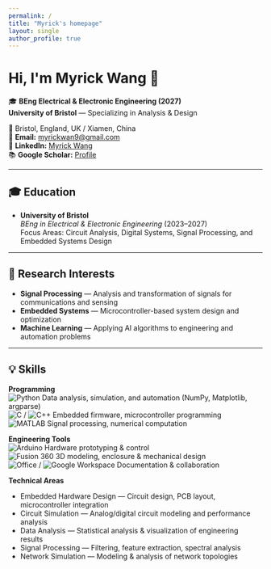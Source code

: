 ```yaml
---
permalink: /
title: "Myrick's homepage"
layout: single
author_profile: true
---
```


# Hi, I'm Myrick Wang 👋

🎓 **BEng Electrical & Electronic Engineering (2027)**  
**University of Bristol** — Specializing in Analysis & Design

📍 Bristol, England, UK / Xiamen, China  
📧 **Email:** [myrickwan9@gmail.com](mailto:myrickwan9@gmail.com)  
🔗 **LinkedIn:** [Myrick Wang](https://www.linkedin.com/in/myrick-wang)  
📚 **Google Scholar:** [Profile](https://scholar.google.com/citations?user=PS_CX0AAAAAJ)

---

## 🎓 Education
- **University of Bristol**  
  *BEng in Electrical & Electronic Engineering* (2023–2027)  
  Focus Areas: Circuit Analysis, Digital Systems, Signal Processing, and Embedded Systems Design

---

## 🔬 Research Interests
- **Signal Processing** — Analysis and transformation of signals for communications and sensing  
- **Embedded Systems** — Microcontroller-based system design and optimization  
- **Machine Learning** — Applying AI algorithms to engineering and automation problems  

---

## 💡 Skills

**Programming**  
![Python](https://img.shields.io/badge/Python-3776AB?style=flat&logo=python&logoColor=white) Data analysis, simulation, and automation (NumPy, Matplotlib, argparse)  
![C](https://img.shields.io/badge/C-A8B9CC?style=flat&logo=c&logoColor=white) / ![C++](https://img.shields.io/badge/C++-00599C?style=flat&logo=cplusplus&logoColor=white) Embedded firmware, microcontroller programming  
![MATLAB](https://img.shields.io/badge/MATLAB-FF8800?style=flat&logo=mathworks&logoColor=white) Signal processing, numerical computation

**Engineering Tools**  
![Arduino](https://img.shields.io/badge/Arduino-00979D?style=flat&logo=arduino&logoColor=white) Hardware prototyping & control  
![Fusion 360](https://img.shields.io/badge/Fusion%20360-FF6F00?style=flat&logo=autodesk&logoColor=white) 3D modeling, enclosure & mechanical design  
![Office](https://img.shields.io/badge/Microsoft%20Office-D83B01?style=flat&logo=microsoftoffice&logoColor=white) / ![Google Workspace](https://img.shields.io/badge/Google%20Workspace-4285F4?style=flat&logo=google&logoColor=white) Documentation & collaboration

**Technical Areas**  
- Embedded Hardware Design — Circuit design, PCB layout, microcontroller integration  
- Circuit Simulation — Analog/digital circuit modeling and performance analysis  
- Data Analysis — Statistical analysis & visualization of engineering results  
- Signal Processing — Filtering, feature extraction, spectral analysis  
- Network Simulation — Modeling & analysis of network topologies
